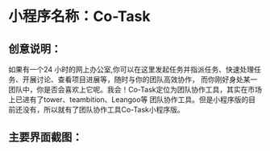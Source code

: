 # 小程序名称：Co-Task
## 创意说明：
 如果有一个24 小时的网上办公室,你可以在这里发起任务并指派任务、快速处理任务、开展讨论、查看项目进展等，随时与你的团队高效协作，
 而你刚好身处某一团队中，你是否会喜欢上它呢。我会！Co-Task定位为团队协作工具，其实在市场上已进有了tower、teambition、Leangoo等
 团队协作工具。但是小程序版的目前还没有，所以就有了团队协作工具Co-Task小程序版。
## 主要界面截图：
